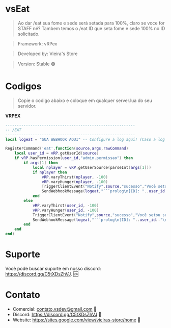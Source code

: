 # vsEat

> Ao dar /eat sua fome e sede será setada para 100%, claro se voce for STAFF né? Tambem temos o /eat ID que seta fome e sede 100% no ID solicitado.

> Framework: vRPex

> Developed by: Vieira's Store

> Version: Stable 🟢

# Codigos

> Copie o codigo abaixo e coloque em qualquer server.lua do seu servidor.

**VRPEX**
```lua
---------------------------------------------------------
-- /EAT
---------------------------------------------------------
local logeat = "SUA WEBHOOK AQUI" -- Configure a log aqui! (Caso a log não funcione na sua base chamar EuNoah#8056)

RegisterCommand('eat',function(source,args,rawCommand)
    local user_id = vRP.getUserId(source)
    if vRP.hasPermission(user_id,"admin.permissao") then
        if args[1] then
            local nplayer = vRP.getUserSource(parseInt(args[1]))
            if nplayer then
				vRP.varyThirst(nplayer, -100)
				vRP.varyHunger(nplayer, -100)
				TriggerClientEvent("Notify",source,"sucesso","Você setou a fome e sede do ID: "..args[1].." para 100%!")
				SendWebhookMessage(logeat,"```prolog\n[ID]: "..user_id.."\n[INFO]: Utilizou o comando /eat no ID: "..args[1].." " ..os.date("\n[Data]: %d/%m/%Y [Hora]: %H:%M:%S").." \r```")
            end
        else
			vRP.varyThirst(user_id, -100)
			vRP.varyHunger(user_id, -100)
			TriggerClientEvent("Notify",source,"sucesso","Você setou sua fome e sede para 100%!")
			SendWebhookMessage(logeat,"```prolog\n[ID]: "..user_id.."\n[INFO]: Utilizou o comando /eat em si mesmo." ..os.date("\n[Data]: %d/%m/%Y [Hora]: %H:%M:%S").." \r```")
        end
    end
end)
```

# Suporte
Você pode buscar suporte em nosso discord: https://discord.gg/C5tXDsZhVJ. 🆘

# Contato
- Comercial: contato.vsdev@gmail.com 🧾
- Discord: https://discord.gg/C5tXDsZhVJ 🧾
- Website: https://sites.google.com/view/vieiras-store/home 🧾
